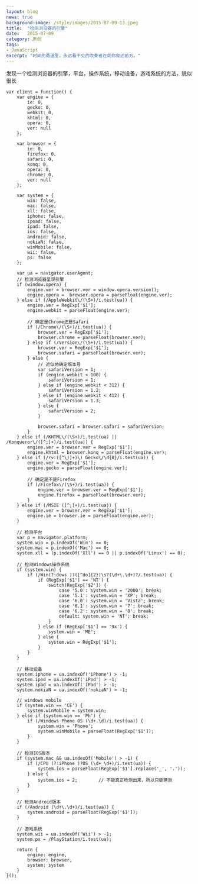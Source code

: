 ```yaml
---
layout: blog
news: true
background-image: /style/images/2015-07-09-13.jpeg
title:  "检测浏览器的引擎"
date:   2015-07-09
category: 原创
tags:
- JavaScript
excerpt: "时间的甬道里，永远看不见的吹奏者在向你叙述前方。"
---
```


发现一个检测浏览器的引擎，平台，操作系统，移动设备，游戏系统的方法，貌似很长

    var client = function() {
        var engine = {
            ie: 0,
            gecko: 0,
            webkit: 0,
            khtml: 0,
            opera: 0,
            ver: null
        };

        var browser = {
            ie: 0,
            firefox: 0,
            safari: 0,
            konq: 0,
            opera: 0,
            chrome: 0,
            ver: null
        };

        var system = {
            win: false,
            mac: false,
            xll: false,
            iphone: false,
            ipoad: false,
            ipad: false,
            ios: false,
            android: false,
            nokiaN: false,
            winMobile: false,
            wii: false,
            ps: false
        };

        var ua = navigator.userAgent;
        // 检测浏览器呈现引擎
        if (window.opera) {
            engine.ver = browser.ver = window.opera.version();
            engine.opera =  browser.opera = parseFloat(engine.ver);
        } else if (/AppleWebkit\/(\S+)/i.test(ua)) {
            engine.ver = RegExp['$1'];
            engine.webkit = parseFloat(engine.ver);

            // 确定是Chrome还是Safari
            if (/Chrome\/(\S+)/i.test(ua)) {
                browser.ver = RegExp['$1'];
                browser.chrome = parseFloat(browser.ver);
            } else if (/Version\/(\S+)/i.test(ua)) {
                browser.ver = RegExp['$1'];
                browser.safari = parseFloat(browser.ver);
            } else {
                // 近似地确定版本号
                var safariVersion = 1;
                if (engine.webkit < 100) {
                    safariVersion = 1;
                } else if (engine.webkit < 312) {
                    safariVersion = 1.2;
                } else if (engine.webkit < 412) {
                    safariVersion = 1.3;
                } else {
                    safariVersion = 2;
                }

                browser.safari = browser.safari = safariVersion;
            }
        } else if (/KHTML\/(\S+)/i.test(ua) || /Konqueror\/([^;]+)/i.test(ua)) {
            engine.ver = browser.ver = RegExp['$1'];
            engine.khtml = browser.konq = parseFloat(engine.ver);
        } else if (/rv:([^\)]+)\) Gecko\/\d{8}/i.test(ua)) {
            engine.ver = RegExp['$1'];
            engine.gecko = parseFloat(engine.ver);

            // 确定是不是Firefox
            if (/Firefox\/(\S+)/i.test(ua)) {
                engine.ver = browser.ver = RegExp['$1'];
                engine.firefox = parseFloat(browser.ver);
            }
        } else if (/MSIE ([^;]+)/i.test(ua)) {
            engine.ver = browser.ver = RegExp['$1'];
            engine.ie = browser.ie = parseFloat(engine.ver);
        }

        // 检测平台
        var p = navigator.platform;
        system.win = p.indexOf('Win') == 0;
        system.mac = p.indexOf('Mac') == 0;
        system.xll = (p.indexOf('Xll') == 0 || p.indexOf('Linux') == 0);

        // 检测Windows操作系统
        if (system.win) {
            if (/Win(?:dows )?([^do]{2})\s?(\d+\.\d+)?/.test(ua)) {
                if (RegExp['$1'] == 'NT') {
                    switch(RegExp['$2']) {
                        case '5.0': system.win = '2000'; break;
                        case '5.1': system.win = 'XP'; break;
                        case '6.0': system.win = 'Vista'; break;
                        case '6.1': system.win = '7'; break;
                        case '6.2': system.win = '8'; break;
                        default: system.win = 'NT'; break;
                    }
                } else if (RegExp['$1'] == '9x') {
                    system.win = 'ME';
                } else {
                    system.win = RegExp['$1'];
                }
            }
        }

        // 移动设备
        system.iphone = ua.indexOf('iPhone') > -1;
        system.ipod = ua.indexOf('iPod') > -1;
        system.ipad = ua.indexOf('iPad') > -1;
        system.nokiaN = ua.indexOf('nokiaN') > -1;

        // windows mobile
        if (system.win == 'CE') {
            system.winMobile = system.win;
        } else if (system.win == 'Ph') {
            if (/Windows Phone OS (\d+.\d)/i.test(ua)) {
                system.win = 'Phone';
                system.winMobile = parseFloat(RegExp['$1']);
            }
        }

        // 检测IOS版本
        if (system.mac && ua.indexOf('Mobile') > -1) {
            if (/CPU (?:iPhone )?OS (\d+_\d+)/i.test(ua)) {
                system.ios = parseFloat(RegExp['$1'].replace('_', '.'));
            } else {
                system.ios = 2;        // 不能真正检测出来，所以只能猜测
            }
        }

        // 检测Android版本
        if (/Android (\d+\.\d+)/i.test(ua)) {
            system.android = parseFloat(RegExp['$1']);
        }

        // 游戏系统
        system.wii = ua.indexOf('Wii') > -1;
        system.ps = /PlayStation/i.test(ua);

        return {
            engine: engine,
            browser: browser,
            system: system
        }
    }();
